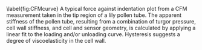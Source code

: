 \label{fig:CFMcurve}
A typical force against indentation plot from a CFM measurement taken in the tip region of a lily pollen tube. The apparent stiffness of the pollen tube, resulting from a combination of turgor pressure, cell wall stiffness, and cell and sensor geometry, is calculated by applying a linear fit to the loading and/or unloading curve. Hysteresis suggests a degree of viscoelasticity in the cell wall.